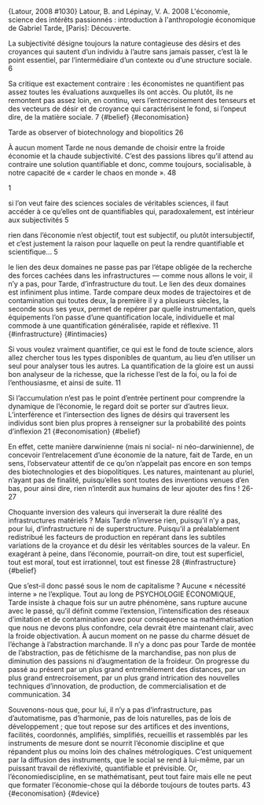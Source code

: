 ﻿{Latour, 2008 #1030}
Latour, B. and Lépinay, V. A. 2008 L'économie, science des intérêts passionnés : introduction à l'anthropologie économique de Gabriel Tarde, [Paris]: Découverte.

La subjectivité désigne toujours la nature contagieuse des désirs et des croyances qui sautent d’un individu à l’autre sans jamais passer, c’est là le point essentiel, par l’intermédiaire d’un contexte ou d’une structure sociale. 6

Sa critique est exactement contraire : les économistes ne quantifient pas assez toutes les évaluations auxquelles ils ont accès. Ou plutôt, ils ne remontent pas assez loin, en continu, vers l’entrecroisement des tenseurs et des vecteurs de désir et de croyance qui caractérisent le fond, si l’onpeut dire, de la matière sociale. 7 {#belief} {#economisation}

Tarde as observer of biotechnology and biopolitics 26

À aucun moment Tarde ne nous demande de choisir entre la froide économie et la chaude subjectivité. C’est des passions libres qu’il attend au contraire une solution quantifiable et donc, comme toujours, socialisable, à notre capacité de « carder le chaos en monde ». 48

1

si l’on veut faire des sciences sociales de véritables sciences, il faut accéder à ce qu’elles ont de quantifiables qui, paradoxalement, est intérieur aux subjectivités  5

rien dans l’économie n’est objectif, tout est subjectif, ou plutôt intersubjectif, et c’est justement la raison pour laquelle on peut la rendre quantifiable et scientifique… 5

le lien des deux domaines ne passe pas par l’étape obligée de la recherche des forces cachées dans les infrastructures — comme nous allons le voir, il n’y a pas, pour Tarde, d’infrastructure du tout. Le lien des deux domaines est infiniment plus intime. Tarde compare deux modes de trajectoires et de contamination qui toutes deux, la première il y a plusieurs siècles, la seconde sous ses yeux, permet de repérer par quelle instrumentation, quels équipements l’on passe d’une quantification locale, individuelle et mal commode à une quantification généralisée, rapide et réflexive. 11 {#infrastructure} {#intimacies}

Si vous voulez vraiment quantifier, ce qui est le fond de toute science, alors
allez chercher tous les types disponibles de quantum, au lieu d’en utiliser un seul
pour analyser tous les autres. La quantification de la gloire est un aussi bon
analyseur de la richesse, que la richesse l’est de la foi, ou la foi de l’enthousiasme,
et ainsi de suite. 11

Si l’accumulation n’est pas le point d’entrée pertinent pour comprendre la dynamique de l’économie, le regard doit se porter sur d’autres lieux. L’interférence et l’intersection des lignes de désirs qui traversent les individus sont bien plus propres à renseigner sur la probabilité des points d’inflexion 21 {#economisation} {#belief}

En effet, cette manière darwinienne (mais ni social- ni néo-darwinienne), de concevoir l’entrelacement d’une économie de la nature, fait de Tarde, en un sens, l’observateur attentif de ce qu’on n’appelait pas encore en son temps des biotechnologies et des biopolitiques. Les natures, maintenant au pluriel, n’ayant pas de finalité, puisqu’elles sont toutes des inventions venues d’en bas, pour ainsi dire, rien n’interdit aux humains de leur ajouter des fins ! 26-27

Choquante inversion des valeurs qui inverserait la dure réalité des infrastructures matériels ? Mais Tarde n’inverse rien, puisqu’il n’y a pas, pour lui, d’infrastructure ni de superstructure. Puisqu’il a préalablement redistribué les facteurs de production en repérant dans les subtiles variations de la croyance et du désir les véritables sources de la valeur. En exagérant à peine, dans l’économie, pourrait-on dire, tout est superficiel, tout est moral, tout est irrationnel, tout est finesse 28 {#infrastructure} {#belief}

Que s’est-il donc passé sous le nom de capitalisme ? Aucune « nécessité interne » ne l’explique. Tout au long de PSYCHOLOGIE ÉCONOMIQUE, Tarde insiste à chaque fois sur un autre phénomène, sans rupture aucune avec le passé, qu’il définit comme l’extension, l’intensification des réseaux d’imitation et de contamination avec pour conséquence sa mathématisation que nous ne devons plus confondre, cela devrait être maintenant clair, avec la froide objectivation. À aucun moment on ne passe du charme désuet de l’échange à l’abstraction marchande. Il n’y a donc pas pour Tarde de montée de l’abstraction, pas de fétichisme de la marchandise, pas non plus de diminution des passions ni d’augmentation de la froideur. On progresse du passé au présent par un plus grand entremêlement des distances, par un plus grand entrecroisement, par un plus grand intrication des nouvelles techniques d’innovation, de production, de commercialisation et de communication. 34

Souvenons-nous que, pour lui, il n’y a pas d’infrastructure, pas d’automatisme, pas d’harmonie, pas de lois naturelles, pas de lois de développement ; que tout repose sur des artifices et des inventions, facilités, coordonnés, amplifiés, simplifiés, recueillis et rassemblés par les instruments de mesure dont se nourrit l’économie discipline et que répandent plus ou moins loin des chaînes métrologiques. C’est uniquement par la diffusion des instruments, que le social se rend à lui-même, par un puissant travail de réflexivité, quantifiable et prévisible. Or, l’économiediscipline, en se mathématisant, peut tout faire mais elle ne peut que formater l’économie-chose qui la déborde toujours de toutes parts. 43 {#economisation} {#device}

